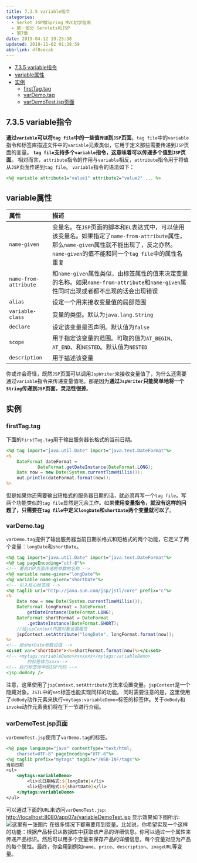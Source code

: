 ```yaml
---
title: 7.3.5 variable指令
categories: 
  - Serlet JSP和Spring MVC初学指南
  - 第一部分 Servlets和JSP
  - 第7章
date: 2019-04-12 19:25:38
updated: 2019-11-02 01:38:59
abbrlink: df8cecab
---
```

- [7.3.5 variable指令](/ReadingNotes/df8cecab/#7-3-5-variable指令)
- [variable属性](/ReadingNotes/df8cecab/#variable属性)
- [实例](/ReadingNotes/df8cecab/#实例)
    - [firstTag.tag](/ReadingNotes/df8cecab/#firstTag-tag)
    - [varDemo.tag](/ReadingNotes/df8cecab/#varDemo-tag)
    - [varDemoTest.jsp页面](/ReadingNotes/df8cecab/#varDemoTest-jsp页面)

<!--more-->
<script src="https://cdn.bootcss.com/jquery/3.4.0/jquery.slim.min.js"></script>
<script>$(document).ready(function () {$(".post-body > ul:nth-child(1)").hide();});</script>

<!--end-->
## 7.3.5 variable指令 ##
**通过`variable`可以将`tag file`中的一些值`传递`到`JSP`页面**。`tag file`中的`variable`指令和标签库描述文件中的`variable`元素类似，它用于定义那些需要传递到`JSP`页面的变量。
**`tag file`支持多个`variable`指令，这意味着可以传递多个值到`JSP`页面**。
相对而言，`attribute`指令的作用与`variable`相反，`attribute`指令用于将值从`JSP`页面传递到`tag file`。
`variable`指令的语法如下：
```jsp
<%@ variable attribute1="value1" attribute2="value2" ... %>
```
## variable属性 ##

|属性|描述|
|:---|:---|
|`name-given`|变量名。在`JSP`页面的脚本和`EL`表达式中，可以使用该变量名。如果指定了`name-from-attribute`属性，那么`name-given`属性就不能出现了，反之亦然。`name-given`的值不能和同一个`tag file`中的属性名重复|
|`name-from-attribute`|和`name-given`属性类似，由标签属性的值来决定变量的名称。如果`name-from-attribute`和`name-given`属性同时出现或者都不出现的话会出现错误|
|`alias`|设定一个用来接收变量值的局部范围|
|`variable-class`|变量的类型。默认为`java.lang.String`|
|`declare`|设定该变量是否声明。默认值为`false`|
|`scope`|用于指定该变量的范围。可取的值为`AT_BEGIN`、`AT_END`、和`NESTED`。默认值为`NESTED`|
|`description`|用于描述该变量|
你或许会奇怪，既然`JSP`页面可以调用`JspWriter`来接收变量值了，为什么还需要通过`variable`指令来传递变量值呢。那是因为**通过`JspWriter`只能简单地将一个`String`传递到`JSP`页面，灵活性很差**。
## 实例 ##
### firstTag.tag ###
下面的`firstTag.tag`用于输出服务器长格式的当前日期。
```jsp
<%@ tag import="java.util.Date" import="java.text.DateFormat"%>
<%
    DateFormat dateFormat =
            DateFormat.getDateInstance(DateFormat.LONG);
    Date now = new Date(System.currentTimeMillis());
    out.println(dateFormat.format(now));
%>
```
但是如果你还需要输出短格式的服务器日期的话，就必须再写一个`tag file`。写两个功能类似的`tag file`显然是冗余工作。如果**使用变量指令，就没有这样的问题了，只需要在`tag file`中定义`longDate`和`shortDate`两个变量就可以了**。
### varDemo.tag ###
`varDemo.tag`提供了输出服务器当前日期长格式和短格式的两个功能，它定义了两个变量：`longDate`和`shortDate`。
```jsp
<%@ tag import="java.util.Date" import="java.text.DateFormat"%>
<%@ tag pageEncoding="utf-8"%>
<!-- 要向JSP页面传递的参数的名称 -->
<%@ variable name-given="longDate"%>
<%@ variable name-given="shortDate"%>
<!-- 引入核心标签库 -->
<%@ taglib uri="http://java.sun.com/jsp/jstl/core" prefix="c"%>
<%
	Date now = new Date(System.currentTimeMillis());
	DateFormat longFormat = DateFormat.
		getDateInstance(DateFormat.LONG);
	DateFormat shortFormat = DateFormat
		.getDateInstance(DateFormat.SHORT);
	//给jspContext内置对象设置属性
	jspContext.setAttribute("longDate", longFormat.format(now));
%>
<!-- 给shorDate参数设值 -->
<c:set var="shortDate"><%=shortFormat.format(now)%></c:set>
<!-- <mytags:variableDemo>xxxxxxx</mytags:variableDemo>
		的标签体为xxxx-->
<!-- 执行标签体中的JSP代码 -->
<jsp:doBody />
```
注意，这里使用了`jspContext.setAttribute`方法来设置变量。`jspContext`是一个隐藏对象。`JSTL`中的`set`标签也能实现同样的功能。
同时需要注意的是，这里使用了`doBody`动作元素来执行`<mytags:variableDemo>`标签的标签体。关于`doBody`和`invoke`动作元素我们将在下一节进行介绍。
### varDemoTest.jsp页面 ###
`varDemoTest.jsp`使用了`varDemo.tag`的标签。
```jsp
<%@ page language="java" contentType="text/html; 
	charset=UTF-8" pageEncoding="UTF-8"%>
<%@ taglib prefix="mytags" tagdir="/WEB-INF/tags"%>
当前日期
<ul>
	<mytags:variableDemo>
		<li>长日期格式:${longDate}</li>
		<li>短日期格式:${shortDate}</li>
	</mytags:variableDemo>
</ul>
```
可以通过下面的`URL`来访问`varDemoTest.jsp`:
[http://localhost:8080/app07a/variableDemoTest.jsp](http://localhost:8080/app07a/variableDemoTest.jsp)
显示效果如下图所示:
![这里有一张图片](https://image-1257720033.cos.ap-shanghai.myqcloud.com/blog/readbooknote/ServlerJSPAndSpring%20MVCChuXueZhiNan/Chapter7/2.png)
在很多情况下都需要用到变量。比如说，你希望实现一个这样的功能：根据产品标识从数据库中获取该产品的详细信息。你可以通过一个属性来传递产品标识。然后可以用多个变量来保存产品的详细信息，每个变量对应为产品的每个属性。最终，你会用到例如`name`、`price`、`description`、`imageURL`等变量。
